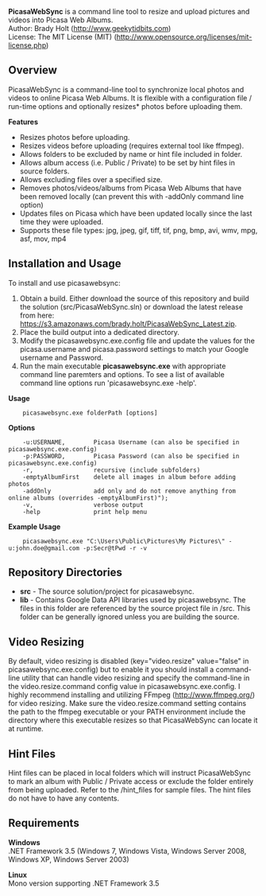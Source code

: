 **PicasaWebSync** is a command line tool to resize and upload pictures and videos into Picasa Web Albums.  
Author: Brady Holt (http://www.geekytidbits.com)  
License: The MIT License (MIT) (http://www.opensource.org/licenses/mit-license.php)

Overview
---
PicasaWebSync is a command-line tool to synchronize local photos and videos to online Picasa Web Albums. It is flexible with a configuration file / run-time options and optionally resizes* photos before uploading them.

**Features**

- Resizes photos before uploading.
- Resizes videos before uploading (requires external tool like ffmpeg).
- Allows folders to be excluded by name or hint file included in folder.
- Allows album access (i.e. Public / Private) to be set by hint files in source folders.
- Allows excluding files over a specified size.
- Removes photos/videos/albums from Picasa Web Albums that have been removed locally (can prevent this with -addOnly command line option)
- Updates files on Picasa which have been updated locally since the last time they were uploaded.
- Supports these file types: jpg, jpeg, gif, tiff, tif, png, bmp, avi, wmv, mpg, asf, mov, mp4

Installation and Usage
---

To install and use picasawebsync:

1. Obtain a build.  Either download the source of this repository and build the solution (src/PicasaWebSync.sln) or download the latest release from here: https://s3.amazonaws.com/brady.holt/PicasaWebSync_Latest.zip.
2. Place the build output into a dedicated directory. 
3. Modify the picasawebsync.exe.config file and update the values for the picasa.username and picasa.password settings to match your Google username and Password.
4. Run the main executable **picasawebsync.exe** with appropriate command line paremters and options.  To see a list of available command line options run 'picasawebsync.exe -help'.

**Usage**  

		picasawebsync.exe folderPath [options]
                                               
**Options**

		-u:USERNAME,        Picasa Username (can also be specified in picasawebsync.exe.config)
		-p:PASSWORD,        Picasa Password (can also be specified in picasawebsync.exe.config)
		-r,                 recursive (include subfolders)
		-emptyAlbumFirst    delete all images in album before adding photos
		-addOnly            add only and do not remove anything from online albums (overrides -emptyAlbumFirst)");
		-v,                 verbose output
		-help               print help menu
	
**Example Usage**

		picasawebsync.exe "C:\Users\Public\Pictures\My Pictures\" -u:john.doe@gmail.com -p:Secr@tPwd -r -v


Repository Directories
---

- **src** - The source solution/project for picasawebsync.
- **lib** - Contains Google Data API libraries used by picasawebsync.  The files in this folder are referenced by the source project file in /src.  This folder can be generally ignored unless you are building the source.

Video Resizing
---
By default, video resizing is disabled (key="video.resize" value="false" in picasawebsync.exe.config) but to enable it you should 
install a command-line utility that can handle video resizing and specify the command-line in the video.resize.command config value in
picasawebsync.exe.config.  I highly recommend installing and utilizing FFmpeg (http://www.ffmpeg.org/) for video resizing.  Make sure the 
video.resize.command setting contains the path to the ffmpeg executable or your PATH environment include the directory where this executable
resizes so that PicasaWebSync can locate it at runtime.

Hint Files
---
Hint files can be placed in local folders which will instruct PicasaWebSync to mark an album with Public / Private access or exclude
the folder entirely from being uploaded.  Refer to the /hint_files for sample files.  The hint files do not have to have any contents.

Requirements
---
**Windows**  
.NET Framework 3.5 (Windows 7, Windows Vista, Windows Server 2008, Windows XP, Windows Server 2003)

**Linux**  
Mono version supporting .NET Framework 3.5
